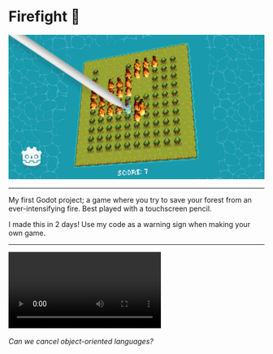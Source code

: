 # Firefight 🧯

![Banner](/assets/branding/banner.png)

---

My first Godot project; a game where you try to save your forest from an ever-intensifying fire. Best played with a touchscreen pencil.

I made this in 2 days! Use my code as a warning sign when making your own game.

---

![Demo](/assets/branding/demo.mp4)

*Can we cancel object-oriented languages?*
